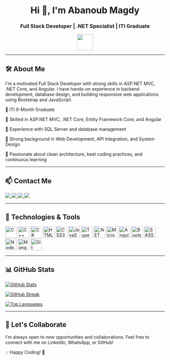 <h1 align="center">Hi 👋, I'm Abanoub Magdy</h1>
<h3 align="center">Full Stack Developer | .NET Specialist | ITI Graduate</h3>

<p align="center">
  <img src="https://user-images.githubusercontent.com/18350557/176309783-0785949b-9127-417c-8b55-ab5a4333674e.gif" width="50">
</p>

---

## 🛠 About Me

I'm a motivated Full Stack Developer with strong skills in ASP.NET MVC, .NET Core, and Angular. I have hands-on experience in backend development, database design, and building responsive web applications using Bootstrap and JavaScript.

🔹 ITI 9-Month Graduate

🔹 Skilled in ASP.NET MVC, .NET Core, Entity Framework Core, and Angular

🔹 Experience with SQL Server and database management

🔹 Strong background in Web Development, API Integration, and System Design

🔹 Passionate about clean architecture, best coding practices, and continuous learning

---

## 📫 Contact Me  

<p align="left">
  <a href="mailto:abanoub.magdy.shafiqq@gmail.com">
    <img src="https://img.shields.io/badge/Gmail-D14836?style=for-the-badge&logo=gmail&logoColor=white">
  </a>
  <a href="https://wa.me/201289253802">
    <img src="https://img.shields.io/badge/WhatsApp-25D366?style=for-the-badge&logo=whatsapp&logoColor=white">
  </a>
  <a href="https://github.com/AbanoubShafiq">
    <img src="https://img.shields.io/badge/GitHub-181717?style=for-the-badge&logo=github&logoColor=white">
  </a>
  <a href="https://www.linkedin.com/in/abanoubmagdy10/">
    <img src="https://img.shields.io/badge/LinkedIn-0A66C2?style=for-the-badge&logo=linkedin&logoColor=white">
  </a>
</p>

---

## 🚀 Technologies & Tools  

<p align="left">
  <img src="https://raw.githubusercontent.com/danielcranney/readme-generator/main/public/icons/skills/c-colored.svg" width="36" height="36" alt="C"/>
  <img src="https://raw.githubusercontent.com/danielcranney/readme-generator/main/public/icons/skills/cplusplus-colored.svg" width="36" height="36" alt="C++"/>
  <img src="https://raw.githubusercontent.com/danielcranney/readme-generator/main/public/icons/skills/csharp-colored.svg" width="36" height="36" alt="C#"/>
  <img src="https://raw.githubusercontent.com/danielcranney/readme-generator/main/public/icons/skills/html5-colored.svg" width="36" height="36" alt="HTML5"/>
  <img src="https://raw.githubusercontent.com/danielcranney/readme-generator/main/public/icons/skills/css3-colored.svg" width="36" height="36" alt="CSS3"/>
  <img src="https://raw.githubusercontent.com/danielcranney/readme-generator/main/public/icons/skills/javascript-colored.svg" width="36" height="36" alt="JavaScript"/>
  <img src="https://raw.githubusercontent.com/danielcranney/readme-generator/main/public/icons/skills/typescript-colored.svg" width="36" height="36" alt="TypeScript"/>
  <img src="https://upload.wikimedia.org/wikipedia/commons/e/ee/.NET_Core_Logo.svg" width="36" height="36" alt=".NET Core"/>
  <img src="https://www.svgrepo.com/show/303229/microsoft-sql-server-logo.svg" width="36" height="36" alt="Microsoft SQL Server"/>
  <img src="https://raw.githubusercontent.com/danielcranney/readme-generator/main/public/icons/skills/angularjs-colored.svg" width="36" height="36" alt="Angular"/>
  <img src="https://raw.githubusercontent.com/danielcranney/readme-generator/main/public/icons/skills/bootstrap-colored.svg" width="36" height="36" alt="Bootstrap"/>
  <img src="https://raw.githubusercontent.com/danielcranney/readme-generator/main/public/icons/skills/sass-colored.svg" width="36" height="36" alt="SASS"/>
  <img src="https://raw.githubusercontent.com/danielcranney/readme-generator/main/public/icons/skills/nodejs-colored.svg" width="36" height="36" alt="Node.js"/>
  <img src="https://raw.githubusercontent.com/danielcranney/readme-generator/main/public/icons/skills/mongodb-colored.svg" width="36" height="36" alt="MongoDB"/>
  <img src="https://raw.githubusercontent.com/danielcranney/readme-generator/main/public/icons/skills/git-colored.svg" width="36" height="36" alt="Git"/>
</p>

---

## 📊 GitHub Stats  

<p align="left">
  <a href="https://github.com/AbanoubShafiq">
    <img src="https://github-readme-stats.vercel.app/api?username=AbanoubShafiq&show_icons=true&count_private=true&title_color=0891b2&text_color=ffffff&icon_color=0891b2&bg_color=1c1917&hide_border=true" alt="GitHub Stats">
  </a>
</p>

<p align="left">
  <a href="https://github.com/AbanoubShafiq">
    <img src="https://github-readme-streak-stats.herokuapp.com/?user=AbanoubShafiq&stroke=ffffff&background=1c1917&ring=0891b2&fire=0891b2&currStreakNum=ffffff&currStreakLabel=0891b2&sideNums=ffffff&sideLabels=ffffff&dates=ffffff&hide_border=true" alt="GitHub Streak">
  </a>
</p>

<p align="left">
  <a href="https://github.com/AbanoubShafiq">
    <img src="https://github-readme-stats.vercel.app/api/top-langs/?username=AbanoubShafiq&langs_count=10&title_color=0891b2&text_color=ffffff&icon_color=0891b2&bg_color=1c1917&hide_border=true" alt="Top Languages">
  </a>
</p>

---

## 🤝 Let's Collaborate  

I'm always open to new opportunities and collaborations. Feel free to connect with me on LinkedIn, WhatsApp, or GitHub!  

💡 Happy Coding! 🚀

